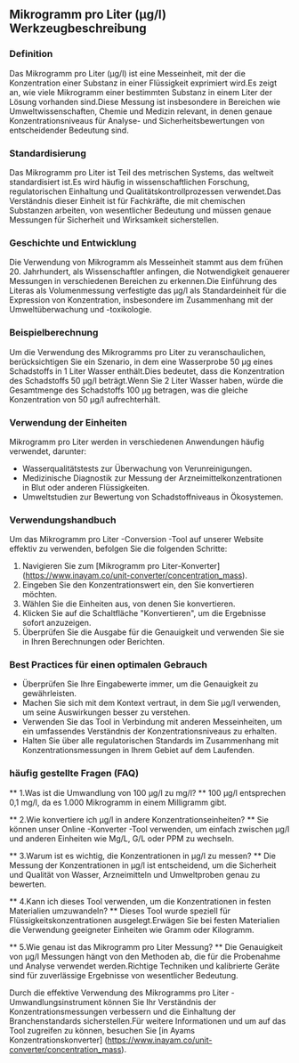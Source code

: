 ## Mikrogramm pro Liter (µg/l) Werkzeugbeschreibung

### Definition
Das Mikrogramm pro Liter (µg/l) ist eine Messeinheit, mit der die Konzentration einer Substanz in einer Flüssigkeit exprimiert wird.Es zeigt an, wie viele Mikrogramm einer bestimmten Substanz in einem Liter der Lösung vorhanden sind.Diese Messung ist insbesondere in Bereichen wie Umweltwissenschaften, Chemie und Medizin relevant, in denen genaue Konzentrationsniveaus für Analyse- und Sicherheitsbewertungen von entscheidender Bedeutung sind.

### Standardisierung
Das Mikrogramm pro Liter ist Teil des metrischen Systems, das weltweit standardisiert ist.Es wird häufig in wissenschaftlichen Forschung, regulatorischen Einhaltung und Qualitätskontrollprozessen verwendet.Das Verständnis dieser Einheit ist für Fachkräfte, die mit chemischen Substanzen arbeiten, von wesentlicher Bedeutung und müssen genaue Messungen für Sicherheit und Wirksamkeit sicherstellen.

### Geschichte und Entwicklung
Die Verwendung von Mikrogramm als Messeinheit stammt aus dem frühen 20. Jahrhundert, als Wissenschaftler anfingen, die Notwendigkeit genauerer Messungen in verschiedenen Bereichen zu erkennen.Die Einführung des Literas als Volumenmessung verfestigte das µg/l als Standardeinheit für die Expression von Konzentration, insbesondere im Zusammenhang mit der Umweltüberwachung und -toxikologie.

### Beispielberechnung
Um die Verwendung des Mikrogramms pro Liter zu veranschaulichen, berücksichtigen Sie ein Szenario, in dem eine Wasserprobe 50 µg eines Schadstoffs in 1 Liter Wasser enthält.Dies bedeutet, dass die Konzentration des Schadstoffs 50 µg/l beträgt.Wenn Sie 2 Liter Wasser haben, würde die Gesamtmenge des Schadstoffs 100 µg betragen, was die gleiche Konzentration von 50 µg/l aufrechterhält.

### Verwendung der Einheiten
Mikrogramm pro Liter werden in verschiedenen Anwendungen häufig verwendet, darunter:
- Wasserqualitätstests zur Überwachung von Verunreinigungen.
- Medizinische Diagnostik zur Messung der Arzneimittelkonzentrationen in Blut oder anderen Flüssigkeiten.
- Umweltstudien zur Bewertung von Schadstoffniveaus in Ökosystemen.

### Verwendungshandbuch
Um das Mikrogramm pro Liter -Conversion -Tool auf unserer Website effektiv zu verwenden, befolgen Sie die folgenden Schritte:
1. Navigieren Sie zum [Mikrogramm pro Liter-Konverter] (https://www.inayam.co/unit-converter/concentration_mass).
2. Eingeben Sie den Konzentrationswert ein, den Sie konvertieren möchten.
3. Wählen Sie die Einheiten aus, von denen Sie konvertieren.
4. Klicken Sie auf die Schaltfläche "Konvertieren", um die Ergebnisse sofort anzuzeigen.
5. Überprüfen Sie die Ausgabe für die Genauigkeit und verwenden Sie sie in Ihren Berechnungen oder Berichten.

### Best Practices für einen optimalen Gebrauch
- Überprüfen Sie Ihre Eingabewerte immer, um die Genauigkeit zu gewährleisten.
- Machen Sie sich mit dem Kontext vertraut, in dem Sie µg/l verwenden, um seine Auswirkungen besser zu verstehen.
- Verwenden Sie das Tool in Verbindung mit anderen Messeinheiten, um ein umfassendes Verständnis der Konzentrationsniveaus zu erhalten.
- Halten Sie über alle regulatorischen Standards im Zusammenhang mit Konzentrationsmessungen in Ihrem Gebiet auf dem Laufenden.

### häufig gestellte Fragen (FAQ)

** 1.Was ist die Umwandlung von 100 µg/l zu mg/l? **
100 µg/l entsprechen 0,1 mg/l, da es 1.000 Mikrogramm in einem Milligramm gibt.

** 2.Wie konvertiere ich µg/l in andere Konzentrationseinheiten? **
Sie können unser Online -Konverter -Tool verwenden, um einfach zwischen µg/l und anderen Einheiten wie Mg/L, G/L oder PPM zu wechseln.

** 3.Warum ist es wichtig, die Konzentrationen in µg/l zu messen? **
Die Messung der Konzentrationen in µg/l ist entscheidend, um die Sicherheit und Qualität von Wasser, Arzneimitteln und Umweltproben genau zu bewerten.

** 4.Kann ich dieses Tool verwenden, um die Konzentrationen in festen Materialien umzuwandeln? **
Dieses Tool wurde speziell für Flüssigkeitskonzentrationen ausgelegt.Erwägen Sie bei festen Materialien die Verwendung geeigneter Einheiten wie Gramm oder Kilogramm.

** 5.Wie genau ist das Mikrogramm pro Liter Messung? **
Die Genauigkeit von µg/l Messungen hängt von den Methoden ab, die für die Probenahme und Analyse verwendet werden.Richtige Techniken und kalibrierte Geräte sind für zuverlässige Ergebnisse von wesentlicher Bedeutung.

Durch die effektive Verwendung des Mikrogramms pro Liter -Umwandlungsinstrument können Sie Ihr Verständnis der Konzentrationsmessungen verbessern und die Einhaltung der Branchenstandards sicherstellen.Für weitere Informationen und um auf das Tool zugreifen zu können, besuchen Sie [in Ayams Konzentrationskonverter] (https://www.inayam.co/unit-converter/concentration_mass).